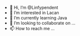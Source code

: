 - 👋 Hi, I’m @Linfypendent
- 👀 I’m interested in Lacan
- 🌱 I’m currently learning Java
- 💞️ I’m looking to collaborate on ...
- 📫 How to reach me ...

<!---
Linfypendent/Linfypendent is a ✨ special ✨ repository because its `README.md` (this file) appears on your GitHub profile.
You can click the Preview link to take a look at your changes.
--->
